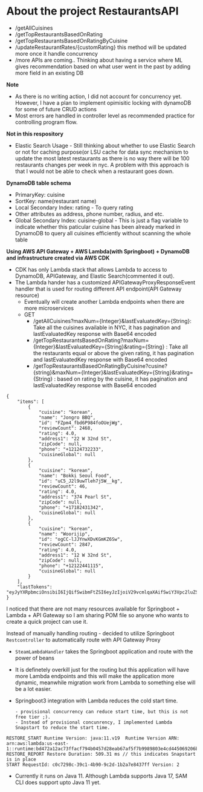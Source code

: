# About the project RestaurantsAPI

- /getAllCuisines
- /getTopRestaurantsBasedOnRating
- /getTopRestaurantsBasedOnRatingByCuisine
- /updateRestaurantRates/{customRating} this method will be updated more once it handle concurrency
- /more APIs are coming.. Thinking about having a service where ML gives recommendation based on what user went in the past by adding more field in an existing DB


**Note**
- As there is no writing action, I did not account for concurrency yet. However, I have a plan to implement opimisitic locking with dynamoDB for some of future CRUD actions
- Most errors are handled in controller level as recommended practice for controlling program flow.

**Not in this respository**
- Elastic Search Usage - Still thinking about whether to use Elastic Search or not for caching purpose(or LSU cache for data sync mechanism to update the most latest restaurants as there is no way there will be 100 restaurants changes per week in nyc. A problem with this approach is that I would not be able to check when a restaurant goes down.

**DynamoDB table schema**
- PrimaryKey: cuisine
- SortKey: name(restaurant name)
- Local Secondary Index: rating - To query rating 
- Other attributes as address, phone number, radius, and etc. 
- Global Secondary Index: cuisine-global - This is just a flag variable to indicate whether this paticular cuisine has been already marked in DynamoDB to query all cuisines efficiently without scanning the whole table 

**Using AWS API Gateway + AWS Lambda(with Springboot) + DynamoDB and infrastructure created via AWS CDK**

- CDK has only Lambda stack that allows Lambda to access to DynamoDB, APIGateway, and Elastic Search(commented it out).
- The Lambda hander has a customized APIGatewayProxyResponseEvent handler that is used for routing different API endpoint(API Gateway resource) 
   - Eventually will create another Lambda endpoints when there are more microservices 
   - GET 
      - /getAllCuisines?maxNum={Integer}&lastEvaluatedKey={String}: Take all the cuisines available in NYC, it has pagination and lastEvaluatedKey response with Base64 encoded
      - /getTopRestaurantsBasedOnRating?maxNum={Integer}&lastEvaluatedKey={String}&rating={String} : Take all the restaurants equal or above the given rating, it has pagination and lastEvaluatedKey response with Base64 encoded
      - /getTopRestaurantsBasedOnRatingByCuisine?cusine?{string}&maxNum={Integer}&lastEvaluatedKey={String}&rating={String} : based on rating by the cuisine, it has pagination and lastEvaluatedKey response with Base64 encoded
      
```
{
    "items": [
        {
            "cuisine": "korean",
            "name": "Jongro BBQ",
            "id": "FZpm4_fbd6P984foOUejWg",
            "reviewCount": 2468,
            "rating": 4.0,
            "address1": "22 W 32nd St",
            "zipCode": null,
            "phone": "+12124732233",
            "cuisineGlobal": null
        },
        {
            "cuisine": "korean",
            "name": "Bokki Seoul Food",
            "id": "uC5_J2l9uwTleh7j5W__kg",
            "reviewCount": 46,
            "rating": 4.0,
            "address1": "374 Pearl St",
            "zipCode": null,
            "phone": "+17182431342",
            "cuisineGlobal": null
        },
        {
            "cuisine": "korean",
            "name": "Woorijip",
            "id": "ogCC-lJJYnwXDvKGmKZ6Sw",
            "reviewCount": 2847,
            "rating": 4.0,
            "address1": "12 W 32nd St",
            "zipCode": null,
            "phone": "+12122441115",
            "cuisineGlobal": null
        }
    ],
    "lastTokens": "eyJyYXRpbmciOnsibiI6IjQifSwibmFtZSI6eyJzIjoiV29vcmlqaXAifSwiY3Vpc2luZSI6eyJzIjoia29yZWFuIn19"
}
```


I noticed that there are not many resources available for Springboot + Lambda + API Gateway so I am sharing POM file so anyone who wants to create a quick project can use it. 

Instead of manually handling routing - decided to utilize Springboot `Restcontroller` to automatically route with API Gateway Proxy 
- `SteamLambdaHandler` takes the Springboot application and route with the power of beans
- It is definetely overkill just for the routing but this application will have more Lambda endpoints and this will make the application more dynamic, meanwhile migration work from Lambda to something else will be a lot easier. 
- Springboot3 integration with Lambda reduces the cold start time. 

      - provisional concurrency can reduce start time, but this is not free tier ;).
      - Instead of provisional concunrency, I implemented Lambda Snapstart to reduce the start time.

```
RESTORE_START Runtime Version: java:11.v19	Runtime Version ARN: arn:aws:lambda:us-east-1::runtime:bd472a12ac73ffacf794b0457d28eab67af5f7b9989803e4cd445069206b06b2
RESTORE_REPORT Restore Duration: 509.31 ms // this indicates Snapstart is in place 
START RequestId: c0c7298c-39c1-4b90-9c2d-1b2a7e8437ff Version: 2
```

- Currently it runs on Java 11. Although Lambda supports Java 17, SAM CLI does support upto Java 11 yet.
